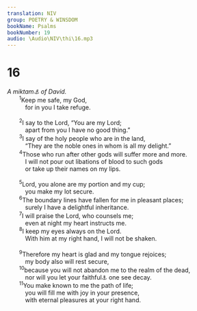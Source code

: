 ```yaml
---
translation: NIV
group: POETRY & WINSDOM
bookName: Psalms 
bookNumber: 19
audio: \Audio\NIV\thi\16.mp3
---
```


<div class="title"><h1>16</h1><i>A miktam<a data-toggle="tooltip" data-placement="bottom" title="Title: Probably a literary or musical term">⚓</a> of David.</i></div>
<span class="verse thi_16_1">  <sup>1</sup>Keep me safe, my God, <br/>   for in you I take refuge. <br/><br/></span>
<span class="verse thi_16_2">  <sup>2</sup>I say to the Lord, “You are my Lord; <br/>   apart from you I have no good thing.” <br/></span>
<span class="verse thi_16_3">  <sup>3</sup>I say of the holy people who are in the land, <br/>   “They are the noble ones in whom is all my delight.” <br/></span>
<span class="verse thi_16_4">  <sup>4</sup>Those who run after other gods will suffer more and more. <br/>   I will not pour out libations of blood to such gods <br/>   or take up their names on my lips. <br/><br/></span>
<span class="verse thi_16_5">  <sup>5</sup>Lord, you alone are my portion and my cup; <br/>   you make my lot secure. <br/></span>
<span class="verse thi_16_6">  <sup>6</sup>The boundary lines have fallen for me in pleasant places; <br/>   surely I have a delightful inheritance. <br/></span>
<span class="verse thi_16_7">  <sup>7</sup>I will praise the Lord, who counsels me; <br/>   even at night my heart instructs me. <br/></span>
<span class="verse thi_16_8">  <sup>8</sup>I keep my eyes always on the Lord. <br/>   With him at my right hand, I will not be shaken. <br/><br/></span>
<span class="verse thi_16_9">  <sup>9</sup>Therefore my heart is glad and my tongue rejoices; <br/>   my body also will rest secure, <br/></span>
<span class="verse thi_16_10">  <sup>10</sup>because you will not abandon me to the realm of the dead, <br/>   nor will you let your faithful<a data-toggle="tooltip" data-placement="bottom" title="Or holy">⚓</a> one see decay. <br/></span>
<span class="verse thi_16_11">  <sup>11</sup>You make known to me the path of life; <br/>   you will fill me with joy in your presence, <br/>   with eternal pleasures at your right hand. <br/></span>
